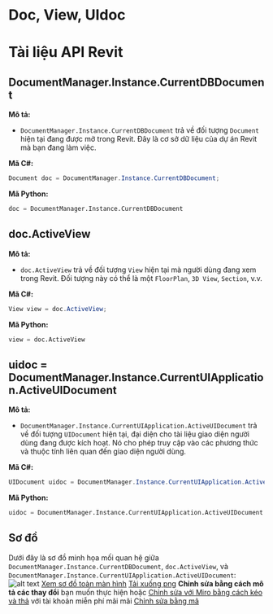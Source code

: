 # Doc, View, UIdoc


# Tài liệu API Revit

## DocumentManager.Instance.CurrentDBDocument
**Mô tả:** 
- `DocumentManager.Instance.CurrentDBDocument` trả về đối tượng `Document` hiện tại đang được mở trong Revit. Đây là cơ sở dữ liệu của dự án Revit mà bạn đang làm việc.

**Mã C#:**
```csharp
Document doc = DocumentManager.Instance.CurrentDBDocument;
```

**Mã Python:**
```python
doc = DocumentManager.Instance.CurrentDBDocument
```

## doc.ActiveView
**Mô tả:**
- `doc.ActiveView` trả về đối tượng `View` hiện tại mà người dùng đang xem trong Revit. Đối tượng này có thể là một `FloorPlan`, `3D View`, `Section`, v.v.

**Mã C#:**
```csharp
View view = doc.ActiveView;
```

**Mã Python:**
```python
view = doc.ActiveView
```

## uidoc = DocumentManager.Instance.CurrentUIApplication.ActiveUIDocument
**Mô tả:**
- `DocumentManager.Instance.CurrentUIApplication.ActiveUIDocument` trả về đối tượng `UIDocument` hiện tại, đại diện cho tài liệu giao diện người dùng đang được kích hoạt. Nó cho phép truy cập vào các phương thức và thuộc tính liên quan đến giao diện người dùng.

**Mã C#:**
```csharp
UIDocument uidoc = DocumentManager.Instance.CurrentUIApplication.ActiveUIDocument;
```

**Mã Python:**
```python
uidoc = DocumentManager.Instance.CurrentUIApplication.ActiveUIDocument
```

## Sơ đồ
Dưới đây là sơ đồ minh họa mối quan hệ giữa `DocumentManager.Instance.CurrentDBDocument`, `doc.ActiveView`, và `DocumentManager.Instance.CurrentUIApplication.ActiveUIDocument`:
![alt text](https://diagrams.helpful.dev/d/d:zIVt2CuA)
[Xem sơ đồ toàn màn hình](https://diagrams.helpful.dev/d/d:zIVt2CuA)
[Tải xuống png](https://diagrams.helpful.dev/d/d:zIVt2CuA-png-base-64-for-mobile)
**Chỉnh sửa bằng cách mô tả các thay đổi** bạn muốn thực hiện hoặc
[Chỉnh sửa với Miro bằng cách kéo và thả](https://diagrams.helpful.dev/m/m:586LJrXd) với tài khoản miễn phí mãi mãi
[Chỉnh sửa bằng mã](https://diagrams.helpful.dev/s/s:zjrUCepu)